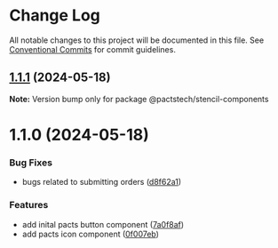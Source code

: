# Change Log

All notable changes to this project will be documented in this file.
See [Conventional Commits](https://conventionalcommits.org) for commit guidelines.

## [1.1.1](https://github.com/ionic-team/stencil-component-starter/compare/v1.1.0...v1.1.1) (2024-05-18)

**Note:** Version bump only for package @pactstech/stencil-components





# 1.1.0 (2024-05-18)


### Bug Fixes

* bugs related to submitting orders ([d8f62a1](https://github.com/ionic-team/stencil-component-starter/commit/d8f62a1d621f774e5972ccf4ef59f79dd65d0338))


### Features

* add inital pacts button component ([7a0f8af](https://github.com/ionic-team/stencil-component-starter/commit/7a0f8af0e58d65d05ab766e27a7c433033c053ed))
* add pacts icon component ([0f007eb](https://github.com/ionic-team/stencil-component-starter/commit/0f007eb4a3a4ee30330d8ac90e2abe6bf014f5e5))
